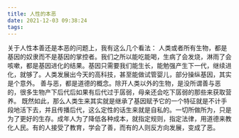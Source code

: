 ```yaml
---
title: 人性的本恶
date: 2021-12-03 09:38:24
tags:
---
```


关于人性本善还是本恶的问题上，我有这么几个看法：
人类或者所有生物，都是基因的奴隶而不是基因的掌控者。我们之所以能吃能喝，生病了会发烧，淋雨了会咳嗽，都是基因进化的结果。基因只需要我们能生长，能勉强产生下一代，继续进化，就够了。人类发展出今天的高科技，甚至能做试管婴儿，部分操纵基因，其实是个意外。
善与恶，都是道德的概念。除开人类以外的生物，是没所谓善与恶的，很多生物产下后代后如果有后代过于孱弱，母亲还会吃下孱弱的那些来获取营养。
既然如此，那么人类生来其实就是继承了基因赋予它的一个特征就是不计手段地活下去，并且传播后代，这么定性的话生来就是自私的。一切所做所为，只是为了更好的生存。成年人为了降低各种成本，就指定规则，指定法律，用道德来教化人民。有的人接受了教育，学会了善，而有的人则反方向发展，变成了恶。